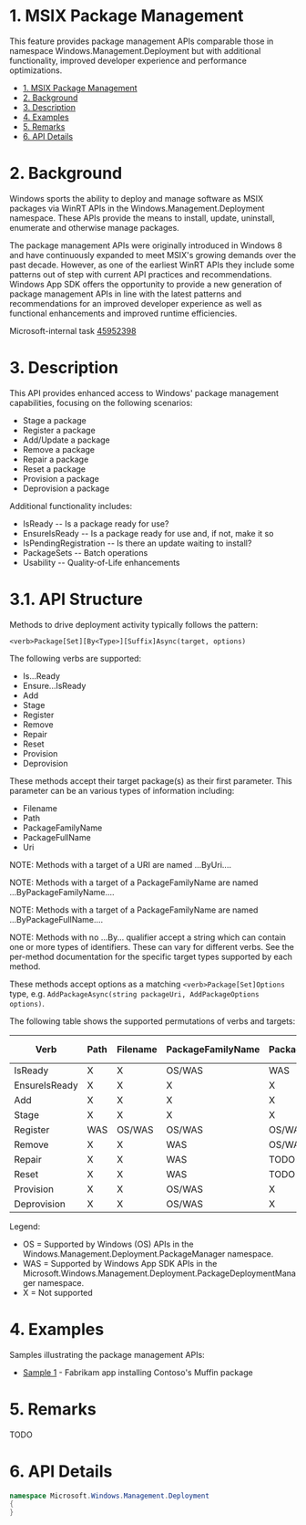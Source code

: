 # 1. MSIX Package Management

This feature provides package management APIs comparable those in namespace
Windows.Management.Deployment but with additional functionality, improved
developer experience and performance optimizations.

- [1. MSIX Package Management](#1-msix-package-management)
- [2. Background](#2-background)
- [3. Description](#3-description)
- [4. Examples](#4-examples)
- [5. Remarks](#5-remarks)
- [6. API Details](#6-api-details)

# 2. Background

Windows sports the ability to deploy and manage software as MSIX packages via
WinRT APIs in the Windows.Management.Deployment namespace. These APIs provide
the means to install, update, uninstall, enumerate and otherwise manage
packages.

The package management APIs were originally introduced in Windows 8 and have
continuously expanded to meet MSIX's growing demands over the past decade.
However, as one of the earliest WinRT APIs they include some patterns out of
step with current API practices and recommendations. Windows App SDK offers
the opportunity to provide a new generation of package management APIs in line
with the latest patterns and recommendations for an improved developer
experience as well as functional enhancements and improved runtime efficiencies.

Microsoft-internal task [45952398](https://task.ms/45952398)

# 3. Description

This API provides enhanced access to Windows' package management
capabilities, focusing on the following scenarios:

* Stage a package
* Register a package
* Add/Update a package
* Remove a package
* Repair a package
* Reset a package
* Provision a package
* Deprovision a package

Additional functionality includes:

* IsReady -- Is a package ready for use?
* EnsureIsReady -- Is a package ready for use and, if not, make it so
* IsPendingRegistration -- Is there an update waiting to install?
* PackageSets -- Batch operations
* Usability -- Quality-of-Life enhancements

# 3.1. API Structure

Methods to drive deployment activity typically follows the pattern:

    <verb>Package[Set][By<Type>][Suffix]Async(target, options)

The following verbs are supported:

* Is...Ready
* Ensure...IsReady
* Add
* Stage
* Register
* Remove
* Repair
* Reset
* Provision
* Deprovision

These methods accept their target package(s) as their first parameter. This
parameter can be an various types of information including:

* Filename
* Path
* PackageFamilyName
* PackageFullName
* Uri

NOTE: Methods with a target of a URI are named ...ByUri....

NOTE: Methods with a target of a PackageFamilyName are named ...ByPackageFamilyName....

NOTE: Methods with a target of a PackageFamilyName are named ...ByPackageFullName....

NOTE: Methods with no ...By<Type>... qualifier accept a string which can
contain one or more types of identifiers. These can vary for different verbs.
See the per-method documentation for the specific target types supported by
each method.

These methods accept options as a matching `<verb>Package[Set]Options` type, e.g.
`AddPackageAsync(string packageUri, AddPackageOptions options)`.

The following table shows the supported permutations of verbs and targets:

|Verb         | Path | Filename | PackageFamilyName | PackageFullName | file:  | http(s): | ms-uup: | PackageSet |
|-------------|:-----|:---------|:------------------|:----------------|:-------|:---------|:--------|:-----------|
|IsReady      |  X   |    X     |       OS/WAS      |       WAS       |   X    |    X     |  WAS    |    WAS     |
|EnsureIsReady|  X   |    X     |         X         |        X        |   X    |    X     |  WAS    |    WAS     |
|Add          |  X   |    X     |         X         |        X        | OS/WAS |  OS/WAS  | OS/WAS  |    WAS     |
|Stage        |  X   |    X     |         X         |        X        | OS/WAS |  OS/WAS  | OS/WAS  |    WAS     |
|Register     | WAS  |  OS/WAS  |       OS/WAS      |      OS/WAS     | OS/WAS |    X     | OS/WAS  |    WAS     |
|Remove       |  X   |    X     |        WAS        |      OS/WAS     |   X    |    X     | OS/WAS  |    WAS     |
|Repair       |  X   |    X     |        WAS        |       TODO      |   X    |    X     |  WAS    |    WAS     |
|Reset        |  X   |    X     |        WAS        |       TODO      |   X    |    X     |  WAS    |    WAS     |
|Provision    |  X   |    X     |       OS/WAS      |        X        |   X    |    X     |  WAS    |    WAS     |
|Deprovision  |  X   |    X     |       OS/WAS      |        X        |   X    |    X     |  WAS    |    WAS     |

Legend:

* OS = Supported by Windows (OS) APIs in the Windows.Management.Deployment.PackageManager namespace.
* WAS = Supported by Windows App SDK APIs in the Microsoft.Windows.Management.Deployment.PackageDeploymentManager namespace.
* X = Not supported

# 4. Examples

Samples illustrating the package management APIs:

- [Sample 1](sample-1.md) - Fabrikam app installing Contoso's Muffin package

# 5. Remarks

TODO

# 6. API Details

```c# (but really MIDL3)
namespace Microsoft.Windows.Management.Deployment
{
}
```
